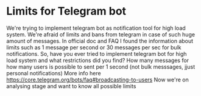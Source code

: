 
# Limits for Telegram bot

We're trying to implement telegram bot as notification tool for high load system. We're afraid of limits and bans from telegram in case of such huge amount of messages.
In official doc and FAQ I found the information about  limits such as 1 message per second or 30 messages per sec for bulk notifications.
So, have you ever tried to implement telegram bot for high load system and what restrictions did you find?
How many messages for how many users is possible to sent per 1 second (not bulk messsages, jjust personal notifications)
More info here https://core.telegram.org/bots/faq#broadcasting-to-users
Now we're on analysing stage and want to know all possible limits

        
